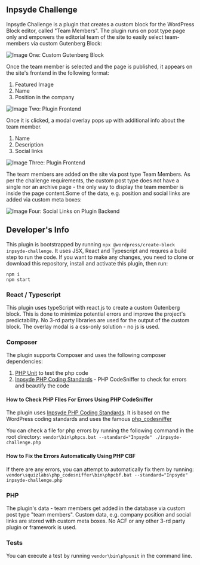 ## Inpsyde Challenge
Inpsyde Challenge is a plugin that creates a custom block for the WordPress Block editor, called "Team Members". The plugin runs on post type page only and empowers the editorial team of the site to easily select team-members via custom Gutenberg Block: 

![Image One: Custom Gutenberg Block](https://i.imgur.com/aDgkrdZ.png) 

Once the team member is selected and the page is published, it appears on the site's frontend in the following format:
1. Featured Image
2. Name
3. Position in the company

![Image Two: Plugin Frontend](https://i.imgur.com/3bu91V9.png)

Once it is clicked, a modal overlay pops up with additional info about the team member.
1. Name
3. Description
5. Social links

![Image Three: Plugin Frontend](https://i.imgur.com/Xt1HuSs.png)

The team members are added on the site via post type Team Members. As per the challenge requirements, the custom post type does not have a single nor an archive page - the only way to display the team member is inside the page content.Some of the data, e.g. position and social links are added via custom meta boxes:

![Image Four: Social Links on Plugin Backend](https://i.imgur.com/1lvebct.png)

## Developer's Info
This plugin is bootstrapped by running `npx @wordpress/create-block inpsyde-challenge`. It uses JSX, React and Typescript and requres a build step to run the code. If you want to make any changes, you need to clone or download this repository, install and activate this plugin, then run:

    npm i
    npm start


### React / Typescript
This plugin uses typeScript with react.js to create a custom Gutenberg block. This is done to minimize potential errors and improve the project's predictability. No 3-rd party libraries are used for the output of the custom block. The overlay modal is a css-only solution - no js is used.

### Composer
The plugin supports Composer and uses the following composer dependencies:
1. [PHP Unit](https://phpunit.readthedocs.io/en/9.5/) to test the php code
2. [Inpsyde PHP Coding Standards](https://phpunit.readthedocs.io/en/9.5/) - PHP CodeSniffer to check for errors and beautify the code

#### How to Check PHP FIles For Errors Using PHP CodeSniffer
The plugin uses [Inpsyde PHP Coding Standards](https://github.com/inpsyde/php-coding-standards). It is based on the WordPress coding standards and uses the famous [php_codesniffer](https://packagist.org/packages/squizlabs/php_codesniffer)

You can check a file for php errors by running the following command in the root directory:
`vendor\bin\phpcs.bat --standard="Inpsyde" ./inpsyde-challenge.php`

#### How to Fix the Errors Automatically Using PHP CBF
If there are any errors, you can attempt to automatically fix them by running:
`vendor\squizlabs\php_codesniffer\bin\phpcbf.bat --standard="Inpsyde" inpsyde-challenge.php`

### PHP
The plugin's data - team members get added in the database via custom post type "team members". Custom data, e.g. company position and social links are stored with custom meta boxes. No ACF or any other 3-rd party plugin or framework is used.
### Tests
You can execute a test by running `vendor\bin\phpunit` in the command line. 